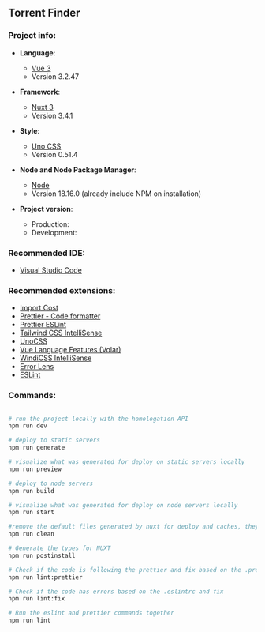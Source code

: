 ## Torrent Finder

### Project info:

-   **Language**:

    -   [Vue 3](https://vuejs.org/)
    -   Version 3.2.47

-   **Framework**:

    -   [Nuxt 3](https://nuxt.com/)
    -   Version 3.4.1

-   **Style**:

    -   [Uno CSS](https://unocss.dev/)
    -   Version 0.51.4

-   **Node and Node Package Manager**:

    -   [Node](https://nodejs.org/dist/v18.16.0/)
    -   Version 18.16.0 (already include NPM on installation)

-   **Project version**:
    -   Production:
    -   Development:

### Recommended IDE:

-   [Visual Studio Code](https://code.visualstudio.com/)

### Recommended extensions:

-   [Import Cost](https://marketplace.visualstudio.com/items?itemName=wix.vscode-import-cost)
-   [Prettier - Code formatter](https://marketplace.visualstudio.com/items?itemName=esbenp.prettier-vscode)
-   [Prettier ESLint](https://marketplace.visualstudio.com/items?itemName=rvest.vs-code-prettier-eslint)
-   [Tailwind CSS IntelliSense](https://marketplace.visualstudio.com/items?itemName=bradlc.vscode-tailwindcss)
-   [UnoCSS](https://marketplace.visualstudio.com/items?itemName=antfu.unocss)
-   [Vue Language Features (Volar)](https://marketplace.visualstudio.com/items?itemName=Vue.volar)
-   [WindiCSS IntelliSense](https://marketplace.visualstudio.com/items?itemName=voorjaar.windicss-intellisense)
-   [Error Lens](https://marketplace.visualstudio.com/items?itemName=usernamehw.errorlens)
-   [ESLint](https://marketplace.visualstudio.com/items?itemName=dbaeumer.vscode-eslint)

### Commands:

```bash

# run the project locally with the homologation API
npm run dev

# deploy to static servers
npm run generate

# visualize what was generated for deploy on static servers locally
npm run preview

# deploy to node servers
npm run build

# visualize what was generated for deploy on node servers locally
npm run start

#remove the default files generated by nuxt for deploy and caches, they are: .nuxt, .output, node_modules/.vite, node_modules/.cache
npm run clean

# Generate the types for NUXT
npm run postinstall

# Check if the code is following the prettier and fix based on the .prettierc and fix
npm run lint:prettier

# Check if the code has errors based on the .eslintrc and fix
npm run lint:fix

# Run the eslint and prettier commands together
npm run lint
```
